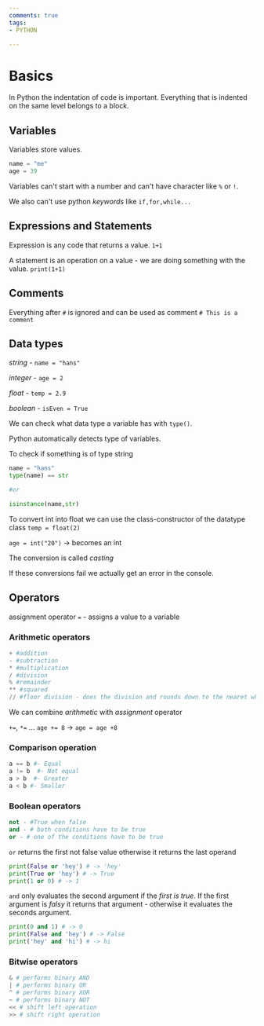 ```yaml
---
comments: true
tags:
- PYTHON

---
```

# Basics

In Python the indentation of code is important. Everything that is indented on the same level belongs to a block.

## Variables
Variables store values.

```py
name = "me"
age = 39
```
Variables can't start with a number and can't have character like `%` or `!`.

We also can't use python *keywords* like `if,for,while...` 

## Expressions and Statements
Expression is any code that returns a value.
`1+1`

A statement is an operation on a value - we are doing something with the value.
`print(1+1)`

## Comments
Everything after `#` is ignored and can be used as comment
`# This is a comment`

## Data types
*string* - `name = "hans"`

*integer* - `age = 2`

*float* - `temp = 2.9`

*boolean* - `isEven = True`

We can check what data type a variable has  with `type()`.

Python automatically detects type of variables.

To check if something is of type string
```py
name = "hans"
type(name) == str

#or

isinstance(name,str)
```

To convert int into float we can use the class-constructor of the datatype class
`temp = float(2)`

`age = int("20")` -> becomes an int

The conversion is called *casting*

If these conversions fail we actually get an error in the console.

## Operators
assignment operator `=` - assigns a value to a variable

### Arithmetic operators
```py
+ #addition
- #subtraction
* #multiplication
/ #division
% #remainder
** #squared
// #floor division - does the division and rounds down to the nearet whole number
```

We can combine *arithmetic* with *assignment* operator

`+=`, `*=` ... 
`age += 8` -> `age = age +8`

### Comparison operation
```py
a == b #- Equal
a != b  #- Not equal
a > b  #- Greater
a < b #- Smaller
```

### Boolean operators
```py
not - #True when false
and - # both conditions have to be true
or - # one of the conditions have to be true
```

`or` returns the first not false value otherwise it returns the last operand

```py
print(False or 'hey') # -> 'hey'
print(True or 'hey') # -> True
print(1 or 0) # -> 1
```

`and` only evaluates the second argument if the *first is true*.
If the first argument is *falsy* it returns that argument - otherwise it evaluates the seconds argument.

```py
print(0 and 1) # -> 0
print(False and 'hey') # -> False
print('hey' and 'hi') # -> hi
```

### Bitwise operators
```py
& # performs binary AND
| # performs binary OR
^ # performs binary XOR
~ # performs binary NOT
<< # shift left operation
>> # shift right operation


